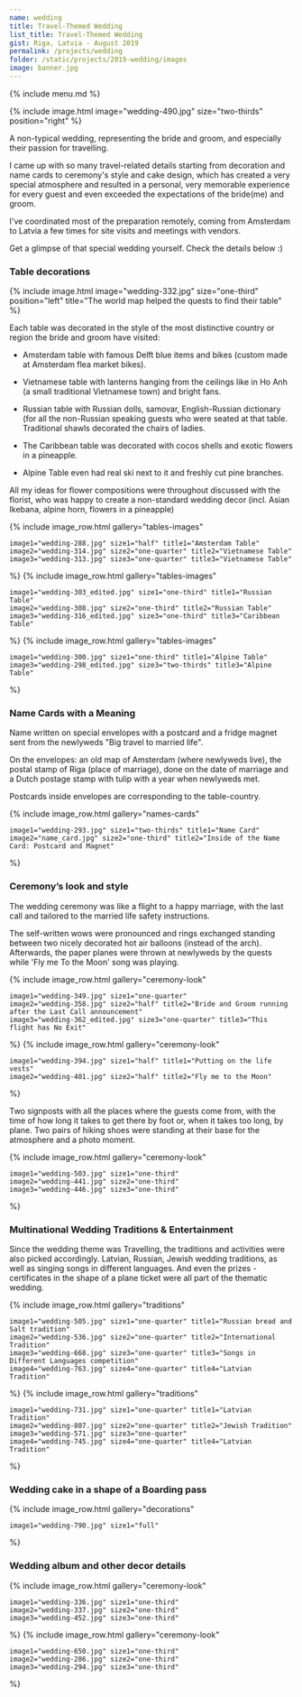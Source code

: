 ```yaml
---
name: wedding
title: Travel-Themed Wedding
list_title: Travel-Themed Wedding
gist: Riga, Latvia - August 2019
permalink: /projects/wedding
folder: /static/projects/2019-wedding/images
image: banner.jpg
---
```


{% include menu.md %}

{% 
include image.html 
    image="wedding-490.jpg" 
    size="two-thirds" 
    position="right" 
%}

A non-typical wedding, representing the bride and groom, and especially their passion for travelling.

I came up with so many travel-related details starting from decoration and name cards to ceremony's style and cake design, which has created a very special atmosphere and resulted in a personal, very memorable experience for every guest and even exceeded the expectations of the bride(me) and groom.

I've coordinated most of the preparation remotely, coming from Amsterdam to Latvia a few times for site visits and meetings with vendors.

Get a glimpse of that special wedding yourself. Check the details below :)

### Table decorations

{% include image.html 
    image="wedding-332.jpg" 
    size="one-third"
    position="left"
    title="The world map helped the quests to find their table"
%}

Each table was decorated in the style of the most distinctive country or region the bride and groom have visited:

- Amsterdam table with famous Delft blue items and bikes (custom made at Amsterdam flea market bikes).

- Vietnamese table with lanterns hanging from the ceilings like in Ho Anh (a small traditional Vietnamese town) and bright fans.

- Russian table with Russian dolls, samovar, English-Russian dictionary (for all the non-Russian speaking guests who were seated at that table. Traditional shawls decorated the chairs of ladies.

- The Caribbean table was decorated with cocos shells and exotic flowers in a pineapple.

- Alpine Table even had real ski next to it and freshly cut pine branches.

All my ideas for flower compositions were throughout discussed with the florist, who was happy to create a non-standard wedding decor (incl. Asian Ikebana, alpine horn, flowers in a pineapple)

{% include image_row.html
    gallery="tables-images"
     
    image1="wedding-288.jpg" size1="half" title1="Amsterdam Table"
    image2="wedding-314.jpg" size2="one-quarter" title2="Vietnamese Table"
    image3="wedding-313.jpg" size3="one-quarter" title3="Vietnamese Table"
%}
{% include image_row.html
    gallery="tables-images"
     
    image1="wedding-303_edited.jpg" size1="one-third" title1="Russian Table"
    image2="wedding-308.jpg" size2="one-third" title2="Russian Table"
    image3="wedding-316_edited.jpg" size3="one-third" title3="Caribbean Table"
%}
{% include image_row.html
    gallery="tables-images"
     
    image1="wedding-300.jpg" size1="one-third" title1="Alpine Table"
    image3="wedding-298_edited.jpg" size3="two-thirds" title3="Alpine Table"
%}

### Name Cards with a Meaning

Name written on special envelopes with a postcard and a fridge magnet sent from the newlyweds "Big travel to married life".

On the envelopes: an old map of Amsterdam (where newlyweds live), the postal stamp of Riga (place of marriage), 
done on the date of marriage and a Dutch postage stamp with tulip with a year when newlyweds met.

Postcards inside envelopes are corresponding to the table-country.

{% include image_row.html
    gallery="names-cards"
     
    image1="wedding-293.jpg" size1="two-thirds" title1="Name Card"
    image2="name_card.jpg" size2="one-third" title2="Inside of the Name Card: Postcard and Magnet"
%}

### Ceremony’s look and style

The wedding ceremony was like a flight to a happy marriage, with the last call and tailored to the married life safety instructions.

The self-written wows were pronounced and rings exchanged standing between two nicely decorated hot air balloons (instead of the arch). 
Afterwards, the paper planes were thrown at newlyweds by the quests while 'Fly me To the Moon' song was playing.

{% include image_row.html
    gallery="ceremony-look"
     
    image1="wedding-349.jpg" size1="one-quarter"
    image2="wedding-358.jpg" size2="half" title2="Bride and Groom running after the Last Call announcement"
    image3="wedding-362_edited.jpg" size3="one-quarter" title3="This flight has No Exit"
%}
{% include image_row.html
    gallery="ceremony-look"
     
    image1="wedding-394.jpg" size1="half" title1="Putting on the life vests"
    image2="wedding-401.jpg" size2="half" title2="Fly me to the Moon"
%}

Two signposts with all the places where the guests come from, with the time of how long it takes to get there by foot or, when it takes too long, by plane. 
Two pairs of hiking shoes were standing at their base for the atmosphere and a photo moment.

{% include image_row.html
    gallery="ceremony-look"
     
    image1="wedding-503.jpg" size1="one-third"
    image2="wedding-441.jpg" size2="one-third"
    image3="wedding-446.jpg" size3="one-third"
%}

### Multinational Wedding Traditions & Entertainment

Since the wedding theme was Travelling, the traditions and activities were also picked accordingly. 
Latvian, Russian, Jewish wedding traditions, as well as singing songs in different languages. 
And even the prizes - certificates in the shape of a plane ticket were all part of the thematic wedding.

{% include image_row.html
    gallery="traditions"
     
    image1="wedding-505.jpg" size1="one-quarter" title1="Russian bread and Salt tradition"
    image2="wedding-536.jpg" size2="one-quarter" title2="International Tradition"
    image3="wedding-668.jpg" size3="one-quarter" title3="Songs in Different Languages competition"
    image4="wedding-763.jpg" size4="one-quarter" title4="Latvian Tradition"
%}
{% include image_row.html
    gallery="traditions"
     
    image1="wedding-731.jpg" size1="one-quarter" title1="Latvian Tradition"
    image2="wedding-807.jpg" size2="one-quarter" title2="Jewish Tradition"
    image3="wedding-571.jpg" size3="one-quarter"
    image4="wedding-745.jpg" size4="one-quarter" title4="Latvian Tradition"
%}

### Wedding cake in a shape of a Boarding pass

{% include image_row.html
    gallery="decorations"
     
    image1="wedding-790.jpg" size1="full"
%}

### Wedding album and other decor details

{% include image_row.html
    gallery="ceremony-look"
     
    image1="wedding-336.jpg" size1="one-third"
    image2="wedding-337.jpg" size2="one-third"
    image3="wedding-452.jpg" size3="one-third"
%}
{% include image_row.html
    gallery="ceremony-look"
     
    image1="wedding-650.jpg" size1="one-third"
    image2="wedding-286.jpg" size2="one-third"
    image3="wedding-294.jpg" size3="one-third"
%}
